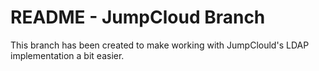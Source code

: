 # README - JumpCloud Branch
This branch has been created to make working with JumpClould's LDAP implementation a bit easier.

